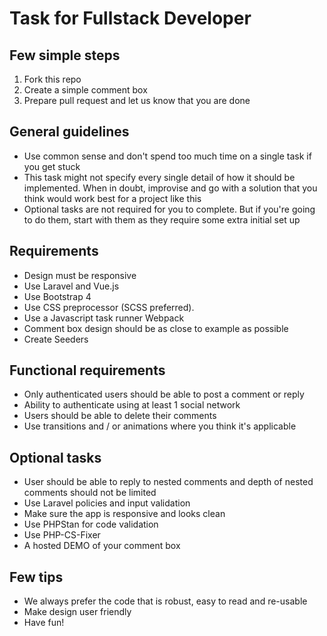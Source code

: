 # Task for Fullstack Developer

## Few simple steps

1. Fork this repo
2. Create a simple comment box
3. Prepare pull request and let us know that you are done

## General guidelines

* Use common sense and don't spend too much time on a single task if you get stuck
* This task might not specify every single detail of how it should be implemented. When in doubt, improvise and go with a solution that you think would work best for a project like this
* Optional tasks are not required for you to complete. But if you're going to do them, start with them as they require some extra initial set up

## Requirements

* Design must be responsive
* Use Laravel and Vue.js
* Use Bootstrap 4
* Use CSS preprocessor (SCSS preferred).
* Use a Javascript task runner Webpack
* Comment box design should be as close to example as possible
* Create Seeders

## Functional requirements

* Only authenticated users should be able to post a comment or reply
* Ability to authenticate using at least 1 social network
* Users should be able to delete their comments
* Use transitions and / or animations where you think it's applicable

## Optional tasks

* User should be able to reply to nested comments and depth of nested comments should not be limited
* Use Laravel policies and input validation
* Make sure the app is responsive and looks clean
* Use PHPStan for code validation
* Use PHP-CS-Fixer
* A hosted DEMO of your comment box


## Few tips
- We always prefer the code that is robust, easy to read and re-usable
- Make design user friendly
- Have fun!


